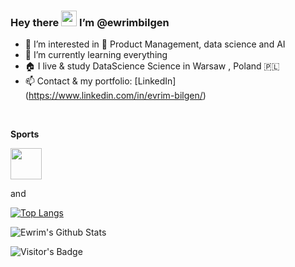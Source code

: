 ### Hey there <img src="https://media.giphy.com/media/hvRJCLFzcasrR4ia7z/giphy.gif" width="25px"> I’m @ewrimbilgen

- 🌟 I’m interested in 📱 Product Management, data science and AI
- 🔆 I’m currently learning everything
- 🏠 I live & study DataScience Science in Warsaw , Poland 🇵🇱
- 📫 Contact & my portfolio: [LinkedIn] (https://www.linkedin.com/in/evrim-bilgen/)


<br />

**Sports**

<img src="https://tenor.com/view/cycling-bicycle-happy-bike-ride-gif-17482024" width="50px">


and 




[![Top Langs](https://github-readme-stats.vercel.app/api/top-langs/?username=ewrimbilgen)](https://github.com/ewrimbilgen/github-readme-stats)

![Ewrim's Github Stats](https://github-readme-stats.vercel.app/api?username=ewrimbilgen&count_private=true&show_icons=true&include_all_commits=true)

![Visitor's Badge](https://visitor-badge.glitch.me/badge?page_id=ewrimbilgen)
